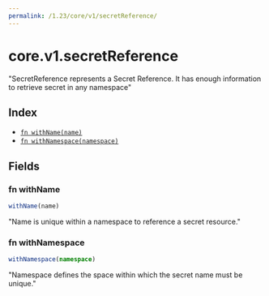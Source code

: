```yaml
---
permalink: /1.23/core/v1/secretReference/
---
```


# core.v1.secretReference

"SecretReference represents a Secret Reference. It has enough information to retrieve secret in any namespace"

## Index

* [`fn withName(name)`](#fn-withname)
* [`fn withNamespace(namespace)`](#fn-withnamespace)

## Fields

### fn withName

```ts
withName(name)
```

"Name is unique within a namespace to reference a secret resource."

### fn withNamespace

```ts
withNamespace(namespace)
```

"Namespace defines the space within which the secret name must be unique."